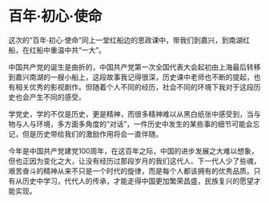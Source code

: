 # 百年·初心·使命

这次的“百年·初心·使命”同上一堂红船边的思政课中，带我们到嘉兴，到南湖红船，在红船中重温中共“一大”。

中国共产党的诞生是曲折的，中国共产党第一次全国代表大会起初由上海最后转移到嘉兴南湖的一艘小船上，这段故事我记得很深，历史课中老师也不断的提起，也有相关优秀的影视剧作。但随着个人不同的经历，社会不同的环境下我对于这段历史也会产生不同的感受。

学党史，学的不仅是历史，更是精神，而很多精神难以从黑白纸张中感受到，当与物与人与环境，多方面多角度的“对话”，一件历史中发生的某些事的细节可能会忘记，但是历史带给我们的激励作用将会一直伴随。

今年是中国共产党建党100周年，在这百年之际，中国的进步发展之大难以想象，但也正因为变化之大，让没有经历过那段岁月的我们这代人、下一代人少了些魂，艰苦奋斗的精神从来不只是一个时代的旋律，而是每个人都该拥有的优秀品质。只有从历史中学习，代代人的传承，才能走得中国更加繁荣昌盛，民族复兴的愿望才能实现。